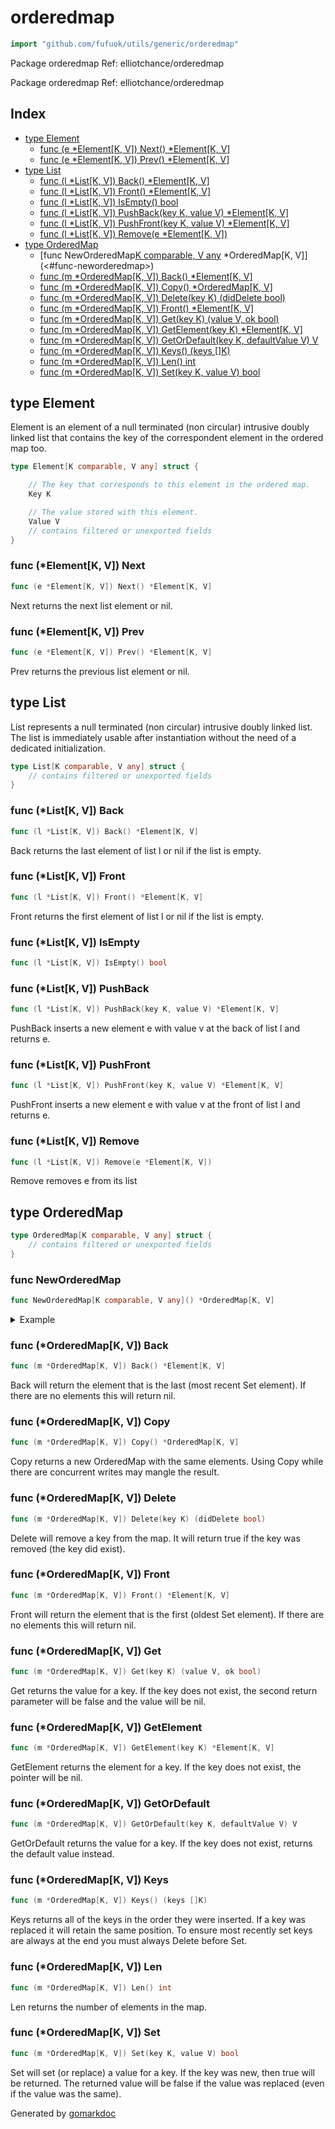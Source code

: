<!-- Code generated by gomarkdoc. DO NOT EDIT -->

# orderedmap

```go
import "github.com/fufuok/utils/generic/orderedmap"
```

Package orderedmap Ref: elliotchance/orderedmap

Package orderedmap Ref: elliotchance/orderedmap

## Index

- [type Element](<#type-element>)
  - [func (e *Element[K, V]) Next() *Element[K, V]](<#func-elementk-v-next>)
  - [func (e *Element[K, V]) Prev() *Element[K, V]](<#func-elementk-v-prev>)
- [type List](<#type-list>)
  - [func (l *List[K, V]) Back() *Element[K, V]](<#func-listk-v-back>)
  - [func (l *List[K, V]) Front() *Element[K, V]](<#func-listk-v-front>)
  - [func (l *List[K, V]) IsEmpty() bool](<#func-listk-v-isempty>)
  - [func (l *List[K, V]) PushBack(key K, value V) *Element[K, V]](<#func-listk-v-pushback>)
  - [func (l *List[K, V]) PushFront(key K, value V) *Element[K, V]](<#func-listk-v-pushfront>)
  - [func (l *List[K, V]) Remove(e *Element[K, V])](<#func-listk-v-remove>)
- [type OrderedMap](<#type-orderedmap>)
  - [func NewOrderedMap[K comparable, V any]() *OrderedMap[K, V]](<#func-neworderedmap>)
  - [func (m *OrderedMap[K, V]) Back() *Element[K, V]](<#func-orderedmapk-v-back>)
  - [func (m *OrderedMap[K, V]) Copy() *OrderedMap[K, V]](<#func-orderedmapk-v-copy>)
  - [func (m *OrderedMap[K, V]) Delete(key K) (didDelete bool)](<#func-orderedmapk-v-delete>)
  - [func (m *OrderedMap[K, V]) Front() *Element[K, V]](<#func-orderedmapk-v-front>)
  - [func (m *OrderedMap[K, V]) Get(key K) (value V, ok bool)](<#func-orderedmapk-v-get>)
  - [func (m *OrderedMap[K, V]) GetElement(key K) *Element[K, V]](<#func-orderedmapk-v-getelement>)
  - [func (m *OrderedMap[K, V]) GetOrDefault(key K, defaultValue V) V](<#func-orderedmapk-v-getordefault>)
  - [func (m *OrderedMap[K, V]) Keys() (keys []K)](<#func-orderedmapk-v-keys>)
  - [func (m *OrderedMap[K, V]) Len() int](<#func-orderedmapk-v-len>)
  - [func (m *OrderedMap[K, V]) Set(key K, value V) bool](<#func-orderedmapk-v-set>)


## type Element

Element is an element of a null terminated \(non circular\) intrusive doubly linked list that contains the key of the correspondent element in the ordered map too.

```go
type Element[K comparable, V any] struct {

    // The key that corresponds to this element in the ordered map.
    Key K

    // The value stored with this element.
    Value V
    // contains filtered or unexported fields
}
```

### func \(\*Element\[K, V\]\) Next

```go
func (e *Element[K, V]) Next() *Element[K, V]
```

Next returns the next list element or nil.

### func \(\*Element\[K, V\]\) Prev

```go
func (e *Element[K, V]) Prev() *Element[K, V]
```

Prev returns the previous list element or nil.

## type List

List represents a null terminated \(non circular\) intrusive doubly linked list. The list is immediately usable after instantiation without the need of a dedicated initialization.

```go
type List[K comparable, V any] struct {
    // contains filtered or unexported fields
}
```

### func \(\*List\[K, V\]\) Back

```go
func (l *List[K, V]) Back() *Element[K, V]
```

Back returns the last element of list l or nil if the list is empty.

### func \(\*List\[K, V\]\) Front

```go
func (l *List[K, V]) Front() *Element[K, V]
```

Front returns the first element of list l or nil if the list is empty.

### func \(\*List\[K, V\]\) IsEmpty

```go
func (l *List[K, V]) IsEmpty() bool
```

### func \(\*List\[K, V\]\) PushBack

```go
func (l *List[K, V]) PushBack(key K, value V) *Element[K, V]
```

PushBack inserts a new element e with value v at the back of list l and returns e.

### func \(\*List\[K, V\]\) PushFront

```go
func (l *List[K, V]) PushFront(key K, value V) *Element[K, V]
```

PushFront inserts a new element e with value v at the front of list l and returns e.

### func \(\*List\[K, V\]\) Remove

```go
func (l *List[K, V]) Remove(e *Element[K, V])
```

Remove removes e from its list

## type OrderedMap

```go
type OrderedMap[K comparable, V any] struct {
    // contains filtered or unexported fields
}
```

### func NewOrderedMap

```go
func NewOrderedMap[K comparable, V any]() *OrderedMap[K, V]
```

<details><summary>Example</summary>
<p>

```go
package main

import (
	"fmt"

	"github.com/fufuok/utils/generic/orderedmap"
)

func main() {
	m := orderedmap.NewOrderedMap[string, any]()

	m.Set("foo", "bar")
	m.Set("qux", 1.23)
	m.Set("123", true)

	fmt.Println(m.Len())
	m.Delete("qux")
	fmt.Println(m.Len())

	// Iterate through all elements from oldest to newest:
	for el := m.Front(); el != nil; el = el.Next() {
		fmt.Println(el.Key, el.Value)
	}

	// You can also use Back and Prev to iterate in reverse:
	for el := m.Back(); el != nil; el = el.Prev() {
		fmt.Println(el.Key, el.Value)
	}

}
```

#### Output

```
3
2
foo bar
123 true
123 true
foo bar
```

</p>
</details>

### func \(\*OrderedMap\[K, V\]\) Back

```go
func (m *OrderedMap[K, V]) Back() *Element[K, V]
```

Back will return the element that is the last \(most recent Set element\). If there are no elements this will return nil.

### func \(\*OrderedMap\[K, V\]\) Copy

```go
func (m *OrderedMap[K, V]) Copy() *OrderedMap[K, V]
```

Copy returns a new OrderedMap with the same elements. Using Copy while there are concurrent writes may mangle the result.

### func \(\*OrderedMap\[K, V\]\) Delete

```go
func (m *OrderedMap[K, V]) Delete(key K) (didDelete bool)
```

Delete will remove a key from the map. It will return true if the key was removed \(the key did exist\).

### func \(\*OrderedMap\[K, V\]\) Front

```go
func (m *OrderedMap[K, V]) Front() *Element[K, V]
```

Front will return the element that is the first \(oldest Set element\). If there are no elements this will return nil.

### func \(\*OrderedMap\[K, V\]\) Get

```go
func (m *OrderedMap[K, V]) Get(key K) (value V, ok bool)
```

Get returns the value for a key. If the key does not exist, the second return parameter will be false and the value will be nil.

### func \(\*OrderedMap\[K, V\]\) GetElement

```go
func (m *OrderedMap[K, V]) GetElement(key K) *Element[K, V]
```

GetElement returns the element for a key. If the key does not exist, the pointer will be nil.

### func \(\*OrderedMap\[K, V\]\) GetOrDefault

```go
func (m *OrderedMap[K, V]) GetOrDefault(key K, defaultValue V) V
```

GetOrDefault returns the value for a key. If the key does not exist, returns the default value instead.

### func \(\*OrderedMap\[K, V\]\) Keys

```go
func (m *OrderedMap[K, V]) Keys() (keys []K)
```

Keys returns all of the keys in the order they were inserted. If a key was replaced it will retain the same position. To ensure most recently set keys are always at the end you must always Delete before Set.

### func \(\*OrderedMap\[K, V\]\) Len

```go
func (m *OrderedMap[K, V]) Len() int
```

Len returns the number of elements in the map.

### func \(\*OrderedMap\[K, V\]\) Set

```go
func (m *OrderedMap[K, V]) Set(key K, value V) bool
```

Set will set \(or replace\) a value for a key. If the key was new, then true will be returned. The returned value will be false if the value was replaced \(even if the value was the same\).



Generated by [gomarkdoc](<https://github.com/princjef/gomarkdoc>)
